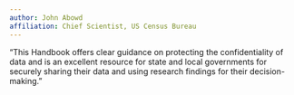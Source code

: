 ```yaml
---
author: John Abowd
affiliation: Chief Scientist, US Census Bureau
---
```

“This Handbook offers clear guidance on protecting the confidentiality of data and is an excellent resource for state and local governments for securely sharing their data and using research findings for their decision-making.”
